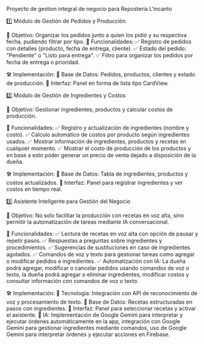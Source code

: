 Proyecto de gestion integral de negocio para Reposteria L'incanto


1️⃣ Módulo de Gestión de Pedidos y Producción

🎯 Objetivo: Organizar los pedidos junto a quien los pidió y su respectiva fecha, pudiendo filtrar por tipo.
🔹 Funcionalidades:
 ✅ Registro de pedidos con detalles (producto, fecha de entrega, cliente).
 ✅ Estado del pedido: "Pendiente" o "Listo para entrega".
 ✅ Filtro para organizar los pedidos por fecha de entrega o prioridad.
 
🛠 Implementación:
 🔸 Base de Datos: Pedidos, productos, clientes y estado de producción.
 🔸 Interfaz: Panel en forma de lista tipo CardView.


2️⃣ Módulo de Gestión de Ingredientes y Costos

🎯 Objetivo: Gestionar ingredientes, productos y calcular costos de producción.

🔹 Funcionalidades:
 ✅ Registro y actualización de ingredientes (nombre y costo).
 ✅ Cálculo automático de costos por producto según ingredientes usados.
 ✅ Mostrar información de ingredientes, productos y recetas en cualquier momento.
 ✅ Mostrar el costo de producción de los productos y en base a esto poder generar un precio de venta dejado a disposición de la dueña.

🛠 Implementación:
 🔸 Base de Datos: Tabla de ingredientes, productos y costos actualizados.
 🔸 Interfaz: Panel para registrar ingredientes y ver costos en tiempo real.


3️⃣ Asistente Inteligente para Gestión del Negocio

🎯 Objetivo: No solo facilitar la producción con recetas en voz alta, sino permitir la automatización de tareas mediante IA conversacional.

🔹 Funcionalidades:
 ✅ Lectura de recetas en voz alta con opción de pausar y repetir pasos.
 ✅ Respuestas a preguntas sobre ingredientes y procedimientos.
 ✅ Sugerencias de sustituciones en caso de ingredientes agotados.
 ✅ Comandos de voz y texto para gestionar tareas como agregar o modificar pedidos e ingredientes.
✅ Automatización con IA: La dueña podrá agregar, modificar o cancelar pedidos usando comandos de voz o texto, la dueña podrá agregar o eliminar ingredientes, modificar costos y consultar información con comandos de voz o texto.

🛠 Implementación:
🔸 Tecnología: Integración con API de reconocimiento de voz y procesamiento de texto.
🔸 Base de Datos: Recetas estructuradas en pasos con ingredientes.
🔸 Interfaz: Panel para seleccionar recetas y activar el asistente.
🔸 IA: Implementación de Google Gemini para interpretar y ejecutar órdenes automáticamente en la app, integración con Google Gemini para gestionar ingredientes mediante comandos, uso de Google Gemini para interpretar órdenes y ejecutar acciones en Firebase.
